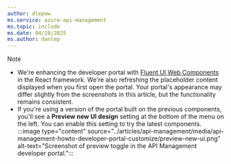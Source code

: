 ```yaml
---
author: dlepow
ms.service: azure-api-management
ms.topic: include
ms.date: 04/28/2025
ms.author: danlep
---
```



> [!NOTE]
> * We're enhancing the developer portal with [Fluent UI Web Components](/fluent-us/web-components) in the React framework. We're also refreshing the placeholder content displayed when you first open the portal. Your portal's appearance may differ slightly from the screenshots in this article, but the functionality remains consistent.
> * If you're using a version of the portal built on the previous components, you'll see a **Preview new UI design** setting at the bottom of the menu on the left. You can enable this setting to try the latest components. 
> :::image type="content" source="../articles/api-management/media/api-management-howto-developer-portal-customize/preview-new-ui.png" alt-text="Screenshot of preview toggle in the API Management developer portal.":::
